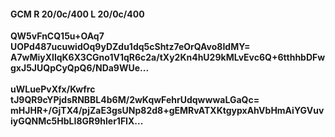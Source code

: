#### GCM R 20/0c/400 L 20/0c/400
**QW5vFnCQ15u+OAq7**<br/>**UOPd487ucuwidOq9yDZdu1dq5cShtz7eOrQAvo8IdMY=**<br/>**A7wMiyXllqK6X3CGno1V1qR6c2a/tXy2Kn4hU29kMLvEvc6Q+6tthhbDFwgxJ5JUQpCyQpQ6/NDa9WUe...**<br/><br/>
**uWLuePvXfx/Kwfrc**<br/>**tJ9QR9cYPjdsRNBBL4b6M/2wKqwFehrUdqwwwaLGaQc=**<br/>**mHJHR+/GjTX4/pjZaE3gsUNp82d8+gEMRvATXKtgypxAhVbHmAiYGVuviyGQNMc5HbLI8GR9hler1FIX...**